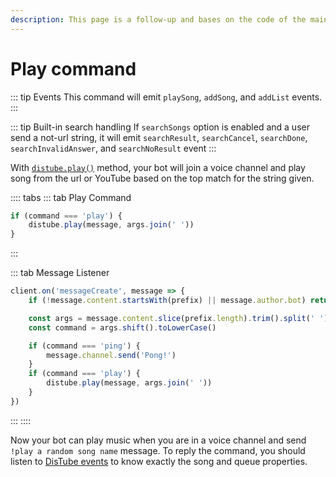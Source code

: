 ```yaml
---
description: This page is a follow-up and bases on the code of the main page.
---
```


# Play command

::: tip Events
This command will emit `playSong`, `addSong`, and `addList` events.
:::

::: tip Built-in search handling
If `searchSongs` option is enabled and a user send a not-url string, it will emit  `searchResult`, `searchCancel`, `searchDone`, `searchInvalidAnswer`, and `searchNoResult` event
:::

With [`distube.play()`](https://distube.js.org/DisTube.html#play) method, your bot will join a voice channel and play song from the url or YouTube based on the top match for the string given.

:::: tabs
::: tab Play Command
```js
if (command === 'play') {
	distube.play(message, args.join(' '))
}
```
:::

::: tab Message Listener
```js
client.on('messageCreate', message => {
	if (!message.content.startsWith(prefix) || message.author.bot) return

	const args = message.content.slice(prefix.length).trim().split(' ')
	const command = args.shift().toLowerCase()

	if (command === 'ping') {
		message.channel.send('Pong!')
	}
	if (command === 'play') {
		distube.play(message, args.join(' '))
	}
})
```
:::
::::

Now your bot can play music when you are in a voice channel and send `!play a random song name` message. To reply the command, you should listen to [DisTube events](../listening-to-distube-events/) to know exactly the song and queue properties.

